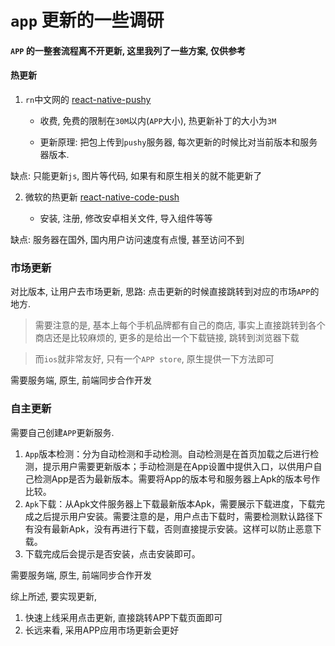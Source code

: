 # `app` 更新的一些调研

#### `APP` 的一整套流程离不开更新, 这里我列了一些方案, 仅供参考

#### 热更新
1. `rn`中文网的 [react-native-pushy](https://pushy.reactnative.cn/)

   - 收费, 免费的限制在`30M`以内(`APP`大小), 热更新补丁的大小为`3M`
  
   - 更新原理: 把包上传到`pushy`服务器, 每次更新的时候比对当前版本和服务器版本.

缺点: 只能更新`js`, 图片等代码, 如果有和原生相关的就不能更新了

2. 微软的热更新 [react-native-code-push](https://github.com/Microsoft/react-native-code-push)

   - 安装, 注册, 修改安卓相关文件, 导入组件等等

缺点: 服务器在国外, 国内用户访问速度有点慢, 甚至访问不到

### 市场更新

对比版本, 让用户去市场更新, 思路: 点击更新的时候直接跳转到对应的市场`APP`的地方.

>需要注意的是, 基本上每个手机品牌都有自己的商店, 事实上直接跳转到各个商店还是比较麻烦的, 更多的是给出一个下载链接, 跳转到浏览器下载

>而`ios`就非常友好, 只有一个`APP store`, 原生提供一下方法即可

需要服务端, 原生, 前端同步合作开发

### 自主更新

需要自己创建`APP`更新服务.
1. `App`版本检测：分为自动检测和手动检测。自动检测是在首页加载之后进行检测，提示用户需要更新版本；手动检测是在App设置中提供入口，以供用户自己检测App是否为最新版本。需要将App的版本号和服务器上Apk的版本号作比较。
2. `Apk`下载：从Apk文件服务器上下载最新版本Apk，需要展示下载进度，下载完成之后提示用户安装。需要注意的是，用户点击下载时，需要检测默认路径下有没有最新Apk，没有再进行下载，否则直接提示安装。这样可以防止恶意下载。
3. 下载完成后会提示是否安装，点击安装即可。

需要服务端, 原生, 前端同步合作开发

综上所述, 要实现更新, 
1. 快速上线采用点击更新, 直接跳转APP下载页面即可
2. 长远来看, 采用APP应用市场更新会更好